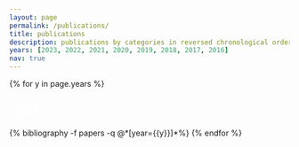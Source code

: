 ```yaml
---
layout: page
permalink: /publications/
title: publications
description: publications by categories in reversed chronological order.
years: [2023, 2022, 2021, 2020, 2019, 2018, 2017, 2016]
nav: true
---
```


<div class="publications">

{% for y in page.years %}
  <h2 class="year" style="color: white;">{{y}}</h2>
  {% bibliography -f papers -q @*[year={{y}}]*%}
{% endfor %}

</div>
